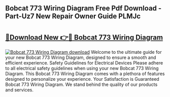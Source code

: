 ## Bobcat 773 Wiring Diagram Free Pdf Download - Part-Uz7 New Repair Owner Guide PLMJc

# <h2><a href="http://dfkcdhr.blite.top/?on=Bobcat+773+Wiring+Diagram">🔗Download New 👉🔴 Bobcat 773 Wiring Diagram</a></h2>

[![Bobcat 773 Wiring Diagram download](https://i.imgur.com/lujVjoI.png)](http://dfkcdhr.blite.top/?on=Bobcat+773+Wiring+Diagram)
Welcome to the ultimate guide for your new Bobcat 773 Wiring Diagram, designed to ensure a smooth and efficient experience. Safety Guidelines for Electrical Devices Please adhere to all electrical safety guidelines when using your new Bobcat 773 Wiring Diagram. This Bobcat 773 Wiring Diagram comes with a plethora of features designed to personalize your experience. Your Satisfaction is Guaranteed Bobcat 773 Wiring Diagram. We stand behind the quality of our products and services.
